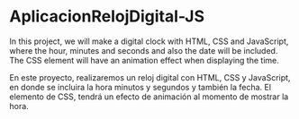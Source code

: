 # AplicacionRelojDigital-JS

In this project, we will make a digital clock with HTML, CSS and JavaScript, where the hour, minutes and seconds and also the date will be included. The CSS element will have an animation effect when displaying the time.

En este proyecto, realizaremos un reloj digital con HTML, CSS y JavaScript, en donde se incluira la hora minutos y segundos y también la fecha. El elemento de CSS, tendrá un efecto de animación al momento de mostrar la hora.
